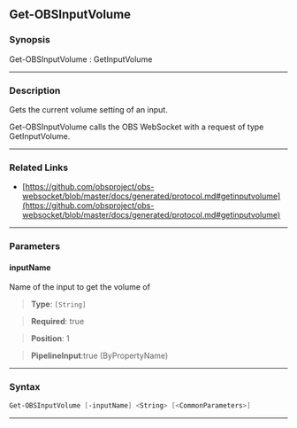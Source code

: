 Get-OBSInputVolume
------------------
### Synopsis
Get-OBSInputVolume : GetInputVolume

---
### Description

Gets the current volume setting of an input.


Get-OBSInputVolume calls the OBS WebSocket with a request of type GetInputVolume.

---
### Related Links
* [https://github.com/obsproject/obs-websocket/blob/master/docs/generated/protocol.md#getinputvolume](https://github.com/obsproject/obs-websocket/blob/master/docs/generated/protocol.md#getinputvolume)



---
### Parameters
#### **inputName**

Name of the input to get the volume of



> **Type**: ```[String]```

> **Required**: true

> **Position**: 1

> **PipelineInput**:true (ByPropertyName)



---
### Syntax
```PowerShell
Get-OBSInputVolume [-inputName] <String> [<CommonParameters>]
```
---
